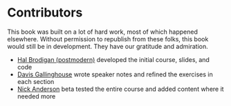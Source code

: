 # Contributors
This book was built on a lot of hard work, most of which happened elsewhere. Without permission to republish from these folks, this book would still be in development. They have our gratitude and admiration.

* [Hal Brodigan (postmodern)](https://github.com/postmodern) developed the initial course, slides, and code
* [Davis Gallinghouse](https://twitter.com/dgalling) wrote speaker notes and refined the exercises in each section
* [Nick Anderson](https://github.com/PoppySeedPlehzr) beta tested the entire course and added content where it needed more
